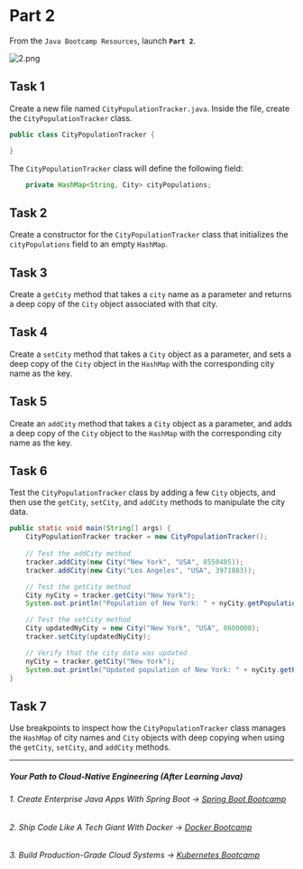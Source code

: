 # Part 2

From the `Java Bootcamp Resources`, launch **`Part 2`**.

![2.png](https://firebasestorage.googleapis.com/v0/b/learnthepart-75aed.appspot.com/o/images%2F4d714b6a-ae3f-4d16-8b31-70134b6710f6?alt=media&token=dd553cd9-af91-4185-b764-d504c82f628d)


## Task 1
Create a new file named `CityPopulationTracker.java`. Inside the file, create the `CityPopulationTracker` class.

```java
public class CityPopulationTracker {

}
```

The `CityPopulationTracker` class will define the following field:

```java
    private HashMap<String, City> cityPopulations;
```

## Task 2
Create a constructor for the `CityPopulationTracker` class that initializes the `cityPopulations` field to an empty `HashMap`.

## Task 3
Create a `getCity` method that takes a `city` name as a parameter and returns a deep copy of the `City` object associated with that city.

## Task 4
Create a `setCity` method that takes a `City` object as a parameter, and sets a deep copy of the `City` object in the `HashMap` with the corresponding city name as the key.

## Task 5
Create an `addCity` method that takes a `City` object as a parameter, and adds a deep copy of the `City` object to the `HashMap` with the corresponding city name as the key.

## Task 6
Test the `CityPopulationTracker` class by adding a few `City` objects, and then use the `getCity`, `setCity`, and `addCity` methods to manipulate the city data.

```java
public static void main(String[] args) {
    CityPopulationTracker tracker = new CityPopulationTracker();
    
    // Test the addCity method
    tracker.addCity(new City("New York", "USA", 8550405));
    tracker.addCity(new City("Los Angeles", "USA", 3971883));

    // Test the getCity method
    City nyCity = tracker.getCity("New York");
    System.out.println("Population of New York: " + nyCity.getPopulation());

    // Test the setCity method
    City updatedNyCity = new City("New York", "USA", 8600000);
    tracker.setCity(updatedNyCity);

    // Verify that the city data was updated
    nyCity = tracker.getCity("New York");
    System.out.println("Updated population of New York: " + nyCity.getPopulation());
}
```

## Task 7
Use breakpoints to inspect how the `CityPopulationTracker` class manages the `HashMap` of city names and `City` objects with deep copying when using the `getCity`, `setCity`, and `addCity` methods.


-----
##### Your Path to Cloud-Native Engineering (After Learning Java)
###### 1. Create Enterprise Java Apps With Spring Boot → [Spring Boot Bootcamp](https://www.udemy.com/course/the-complete-spring-boot-development-bootcamp/?couponCode=SPRING_BOOTCAMP)
###### 2. Ship Code Like A Tech Giant With Docker → [Docker Bootcamp](https://www.udemy.com/course/docker-bootcamp-conquer-docker-with-real-world-projects/?couponCode=DOCKER_BOOTCAMP)
###### 3. Build Production-Grade Cloud Systems → [Kubernetes Bootcamp](https://kubernetestraining.io/)


